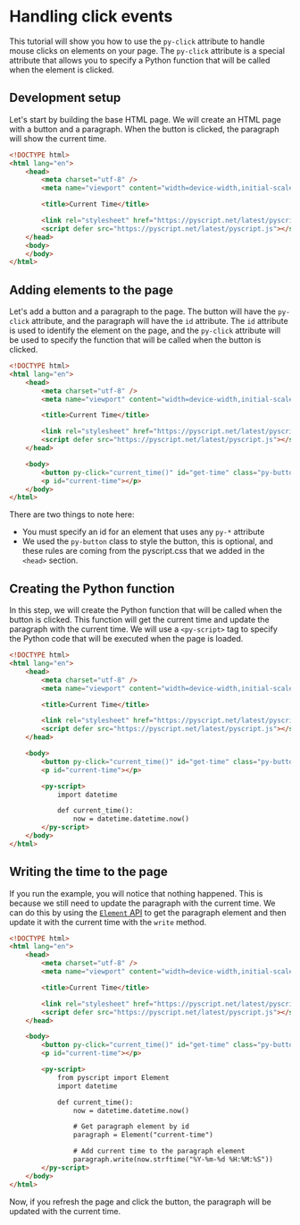 # Handling click events

This tutorial will show you how to use the `py-click` attribute to handle mouse clicks on elements on your page. The `py-click` attribute is a special attribute that allows you to specify a Python function that will be called when the element is clicked.

## Development setup

Let's start by building the base HTML page. We will create an HTML page with a button and a paragraph. When the button is clicked, the paragraph will show the current time.


```html
<!DOCTYPE html>
<html lang="en">
    <head>
        <meta charset="utf-8" />
        <meta name="viewport" content="width=device-width,initial-scale=1" />

        <title>Current Time</title>

        <link rel="stylesheet" href="https://pyscript.net/latest/pyscript.css" />
        <script defer src="https://pyscript.net/latest/pyscript.js"></script>
    </head>
    <body>
    </body>
</html>
```

## Adding elements to the page

Let's add a button and a paragraph to the page. The button will have the `py-click` attribute, and the paragraph will have the `id` attribute. The `id` attribute is used to identify the element on the page, and the `py-click` attribute will be used to specify the function that will be called when the button is clicked.

```html
<!DOCTYPE html>
<html lang="en">
    <head>
        <meta charset="utf-8" />
        <meta name="viewport" content="width=device-width,initial-scale=1" />

        <title>Current Time</title>

        <link rel="stylesheet" href="https://pyscript.net/latest/pyscript.css" />
        <script defer src="https://pyscript.net/latest/pyscript.js"></script>
    </head>

    <body>
        <button py-click="current_time()" id="get-time" class="py-button">Get current time</button>
        <p id="current-time"></p>
    </body>
</html>
```

There are two things to note here:

- You must specify an id for an element that uses any `py-*` attribute
- We used the `py-button` class to style the button, this is optional, and these rules are coming from the pyscript.css that we added in the `<head>` section.

## Creating the Python function

In this step, we will create the Python function that will be called when the button is clicked. This function will get the current time and update the paragraph with the current time. We will use a `<py-script>` tag to specify the Python code that will be executed when the page is loaded.


```html
<!DOCTYPE html>
<html lang="en">
    <head>
        <meta charset="utf-8" />
        <meta name="viewport" content="width=device-width,initial-scale=1" />

        <title>Current Time</title>

        <link rel="stylesheet" href="https://pyscript.net/latest/pyscript.css" />
        <script defer src="https://pyscript.net/latest/pyscript.js"></script>
    </head>

    <body>
        <button py-click="current_time()" id="get-time" class="py-button">Get current time</button>
        <p id="current-time"></p>

        <py-script>
            import datetime

            def current_time():
                now = datetime.datetime.now()
        </py-script>
    </body>
</html>
```

## Writing the time to the page

If you run the example, you will notice that nothing happened. This is because we still need to update the paragraph with the current time. We can do this by using the [`Element` API](../reference/API/element.md) to get the paragraph element and then update it with the current time with the `write` method.


```html
<!DOCTYPE html>
<html lang="en">
    <head>
        <meta charset="utf-8" />
        <meta name="viewport" content="width=device-width,initial-scale=1" />

        <title>Current Time</title>

        <link rel="stylesheet" href="https://pyscript.net/latest/pyscript.css" />
        <script defer src="https://pyscript.net/latest/pyscript.js"></script>
    </head>

    <body>
        <button py-click="current_time()" id="get-time" class="py-button">Get current time</button>
        <p id="current-time"></p>

        <py-script>
            from pyscript import Element
            import datetime

            def current_time():
                now = datetime.datetime.now()

                # Get paragraph element by id
                paragraph = Element("current-time")

                # Add current time to the paragraph element
                paragraph.write(now.strftime("%Y-%m-%d %H:%M:%S"))
        </py-script>
    </body>
</html>
```

Now, if you refresh the page and click the button, the paragraph will be updated with the current time.

